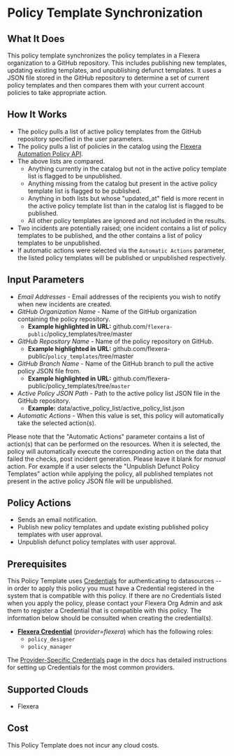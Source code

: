 # Policy Template Synchronization

## What It Does

This policy template synchronizes the policy templates in a Flexera organization to a GitHub repository. This includes publishing new templates, updating existing templates, and unpublishing defunct templates. It uses a JSON file stored in the GitHub repository to determine a set of current policy templates and then compares them with your current account policies to take appropriate action.

## How It Works

- The policy pulls a list of active policy templates from the GitHub repository specified in the user parameters.
- The policy pulls a list of policies in the catalog using the [Flexera Automation Policy API](https://reference.rightscale.com/governance-policies/).
- The above lists are compared.
  - Anything currently in the catalog but not in the active policy template list is flagged to be unpublished.
  - Anything missing from the catalog but present in the active policy template list is flagged to be published.
  - Anything in both lists but whose "updated_at" field is more recent in the active policy template list than in the catalog list is flagged to be published.
  - All other policy templates are ignored and not included in the results.
- Two incidents are potentially raised; one incident contains a list of policy templates to be published, and the other contains a list of policy templates to be unpublished.
- If automatic actions were selected via the `Automatic Actions` parameter, the listed policy templates will be published or unpublished respectively.

## Input Parameters

- *Email Addresses* - Email addresses of the recipients you wish to notify when new incidents are created.
- *GitHub Organization Name* - Name of the GitHub organization containing the policy repository.
  - **Example highlighted in URL:** github.com/`flexera-public`/policy_templates/tree/master
- *GitHub Repository Name* - Name of the policy repository on GitHub.
  - **Example highlighted in URL:** github.com/flexera-public/`policy_templates`/tree/master
- *GitHub Branch Name* - Name of the GitHub branch to pull the active policy JSON file from.
  - **Example highlighted in URL:** github.com/flexera-public/policy_templates/tree/`master`
- *Active Policy JSON Path* - Path to the active policy list JSON file in the GitHub repository.
  - **Example:** data/active_policy_list/active_policy_list.json
- *Automatic Actions* - When this value is set, this policy will automatically take the selected action(s).

Please note that the "Automatic Actions" parameter contains a list of action(s) that can be performed on the resources. When it is selected, the policy will automatically execute the corresponding action on the data that failed the checks, post incident generation. Please leave it blank for *manual* action.
For example if a user selects the "Unpublish Defunct Policy Templates" action while applying the policy, all published templates not present in the active policy JSON file will be unpublished.

## Policy Actions

- Sends an email notification.
- Publish new policy templates and update existing published policy templates with user approval.
- Unpublish defunct policy templates with user approval.

## Prerequisites

This Policy Template uses [Credentials](https://docs.flexera.com/flexera/EN/Automation/ManagingCredentialsExternal.htm) for authenticating to datasources -- in order to apply this policy you must have a Credential registered in the system that is compatible with this policy. If there are no Credentials listed when you apply the policy, please contact your Flexera Org Admin and ask them to register a Credential that is compatible with this policy. The information below should be consulted when creating the credential(s).

- [**Flexera Credential**](https://docs.flexera.com/flexera/EN/Automation/ProviderCredentials.htm) (*provider=flexera*) which has the following roles:
  - `policy_designer`
  - `policy_manager`

The [Provider-Specific Credentials](https://docs.flexera.com/flexera/EN/Automation/ProviderCredentials.htm) page in the docs has detailed instructions for setting up Credentials for the most common providers.

## Supported Clouds

- Flexera

## Cost

This Policy Template does not incur any cloud costs.
